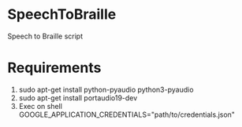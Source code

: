 # SpeechToBraille
Speech to Braille script

# Requirements

1. sudo apt-get install python-pyaudio python3-pyaudio
2. sudo apt-get install portaudio19-dev
3. Exec on shell GOOGLE_APPLICATION_CREDENTIALS="path/to/credentials.json"
